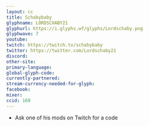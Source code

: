 ```yaml
---
layout: cc
title: Schabybaby
glyphname: LORDSCHABY21
glyphurl: https://i.glyphs.wf/glyphs/Lordschaby.png
glyphwave: 7
youtube: 
twitch: https://twitch.tv/schabybaby
twitter: https://twitter.com/Lordschaby21
discord: 
other-site: 
primary-language: 
global-glyph-code: 
currently-partnered: 
stream-currency-needed-for-glyph: 
facebook: 
mixer: 
ccid: 169
---
```

* Ask one of his mods on Twitch for a code
